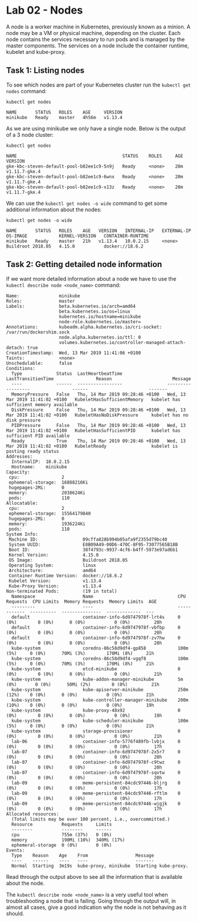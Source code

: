 # Lab 02 - Nodes

A node is a worker machine in Kubernetes, previously known as a minion. A node
may be a VM or physical machine, depending on the cluster. Each node contains
the services necessary to run pods and is managed by the master components. The
services on a node include the container runtime, kubelet and kube-proxy.

## Task 1: Listing nodes

To see which nodes are part of your Kubernetes cluster run the
`kubectl get nodes` command:

```
kubectl get nodes

NAME       STATUS   ROLES    AGE     VERSION
minikube   Ready    master   4h56m   v1.13.4
```

As we are using minikube we only have a single node.  Below is the output of a
3 node cluster:

```
kubectl get nodes

NAME                                        STATUS    ROLES     AGE       VERSION
gke-kbc-steven-default-pool-b82ee1c9-5n9j   Ready     <none>    20m       v1.11.7-gke.4
gke-kbc-steven-default-pool-b82ee1c9-6wnx   Ready     <none>    20m       v1.11.7-gke.4
gke-kbc-steven-default-pool-b82ee1c9-x13z   Ready     <none>    20m       v1.11.7-gke.4
```

We can use the `kubectl get nodes -o wide` command to get some additional
information about the nodes:

```
kubectl get nodes -o wide

NAME       STATUS   ROLES    AGE   VERSION   INTERNAL-IP   EXTERNAL-IP   OS-IMAGE            KERNEL-VERSION   CONTAINER-RUNTIME
minikube   Ready    master   21h   v1.13.4   10.0.2.15     <none>        Buildroot 2018.05   4.15.0           docker://18.6.2
```

## Task 2: Getting detailed node information

If we want more detailed information about a node we have to use the
`kubectl describe node <node_name>` command:

```
Name:               minikube
Roles:              master
Labels:             beta.kubernetes.io/arch=amd64
                    beta.kubernetes.io/os=linux
                    kubernetes.io/hostname=minikube
                    node-role.kubernetes.io/master=
Annotations:        kubeadm.alpha.kubernetes.io/cri-socket: /var/run/dockershim.sock
                    node.alpha.kubernetes.io/ttl: 0
                    volumes.kubernetes.io/controller-managed-attach-detach: true
CreationTimestamp:  Wed, 13 Mar 2019 11:41:06 +0100
Taints:             <none>
Unschedulable:      false
Conditions:
  Type             Status  LastHeartbeatTime                 LastTransitionTime                Reason                       Message
  ----             ------  -----------------                 ------------------                ------                       -------
  MemoryPressure   False   Thu, 14 Mar 2019 09:28:46 +0100   Wed, 13 Mar 2019 11:41:02 +0100   KubeletHasSufficientMemory   kubelet has sufficient memory available
  DiskPressure     False   Thu, 14 Mar 2019 09:28:46 +0100   Wed, 13 Mar 2019 11:41:02 +0100   KubeletHasNoDiskPressure     kubelet has no disk pressure
  PIDPressure      False   Thu, 14 Mar 2019 09:28:46 +0100   Wed, 13 Mar 2019 11:41:02 +0100   KubeletHasSufficientPID      kubelet has sufficient PID available
  Ready            True    Thu, 14 Mar 2019 09:28:46 +0100   Wed, 13 Mar 2019 11:41:02 +0100   KubeletReady                 kubelet is posting ready status
Addresses:
  InternalIP:  10.0.2.15
  Hostname:    minikube
Capacity:
 cpu:                2
 ephemeral-storage:  16888216Ki
 hugepages-2Mi:      0
 memory:             2038624Ki
 pods:               110
Allocatable:
 cpu:                2
 ephemeral-storage:  15564179840
 hugepages-2Mi:      0
 memory:             1936224Ki
 pods:               110
System Info:
 Machine ID:                 09cffa828b994b05afa9f2355d79bc40
 System UUID:                E8B09A49-00D6-470C-8F95-73077565B18B
 Boot ID:                    38f4793c-9937-4cf6-b4ff-5973e97ad6b1
 Kernel Version:             4.15.0
 OS Image:                   Buildroot 2018.05
 Operating System:           linux
 Architecture:               amd64
 Container Runtime Version:  docker://18.6.2
 Kubelet Version:            v1.13.4
 Kube-Proxy Version:         v1.13.4
Non-terminated Pods:         (19 in total)
  Namespace                  Name                                CPU Requests  CPU Limits  Memory Requests  Memory Limits  AGE
  ---------                  ----                                ------------  ----------  ---------------  -------------  ---
  default                    container-info-6d9747978f-lrt4s     0 (0%)        0 (0%)      0 (0%)           0 (0%)         20h
  default                    container-info-6d9747978f-vbfbp     0 (0%)        0 (0%)      0 (0%)           0 (0%)         20h
  default                    container-info-6d9747978f-zv7hw     0 (0%)        0 (0%)      0 (0%)           0 (0%)         20h
  kube-system                coredns-86c58d9df4-gp858            100m (5%)     0 (0%)      70Mi (3%)        170Mi (8%)     21h
  kube-system                coredns-86c58d9df4-vgqf8            100m (5%)     0 (0%)      70Mi (3%)        170Mi (8%)     21h
  kube-system                etcd-minikube                       0 (0%)        0 (0%)      0 (0%)           0 (0%)         21h
  kube-system                kube-addon-manager-minikube         5m (0%)       0 (0%)      50Mi (2%)        0 (0%)         21h
  kube-system                kube-apiserver-minikube             250m (12%)    0 (0%)      0 (0%)           0 (0%)         21h
  kube-system                kube-controller-manager-minikube    200m (10%)    0 (0%)      0 (0%)           0 (0%)         19h
  kube-system                kube-proxy-48x92                    0 (0%)        0 (0%)      0 (0%)           0 (0%)         19h
  kube-system                kube-scheduler-minikube             100m (5%)     0 (0%)      0 (0%)           0 (0%)         21h
  kube-system                storage-provisioner                 0 (0%)        0 (0%)      0 (0%)           0 (0%)         21h
  lab-06                     container-info-5776f489fb-lvbjx     0 (0%)        0 (0%)      0 (0%)           0 (0%)         17h
  lab-07                     container-info-6d9747978f-2x5r7     0 (0%)        0 (0%)      0 (0%)           0 (0%)         20h
  lab-07                     container-info-6d9747978f-c9twz     0 (0%)        0 (0%)      0 (0%)           0 (0%)         20h
  lab-07                     container-info-6d9747978f-sqvtw     0 (0%)        0 (0%)      0 (0%)           0 (0%)         20h
  lab-09                     meme-persistent-84cdc97446-bljrg    0 (0%)        0 (0%)      0 (0%)           0 (0%)         17h
  lab-09                     meme-persistent-84cdc97446-rftlm    0 (0%)        0 (0%)      0 (0%)           0 (0%)         17h
  lab-09                     meme-persistent-84cdc97446-wjgjk    0 (0%)        0 (0%)      0 (0%)           0 (0%)         17h
Allocated resources:
  (Total limits may be over 100 percent, i.e., overcommitted.)
  Resource           Requests     Limits
  --------           --------     ------
  cpu                755m (37%)   0 (0%)
  memory             190Mi (10%)  340Mi (17%)
  ephemeral-storage  0 (0%)       0 (0%)
Events:
  Type    Reason    Age    From                  Message
  ----    ------    ----   ----                  -------
  Normal  Starting  3m19s  kube-proxy, minikube  Starting kube-proxy.
```

Read through the output above to see all the information that is available about
the node.

The `kubectl describe node <node_name>` is a very useful tool when
troubleshooting a node that is failing.  Going through the output will, in
almost all cases, give a  good indication why the node is not behaving as it
should.